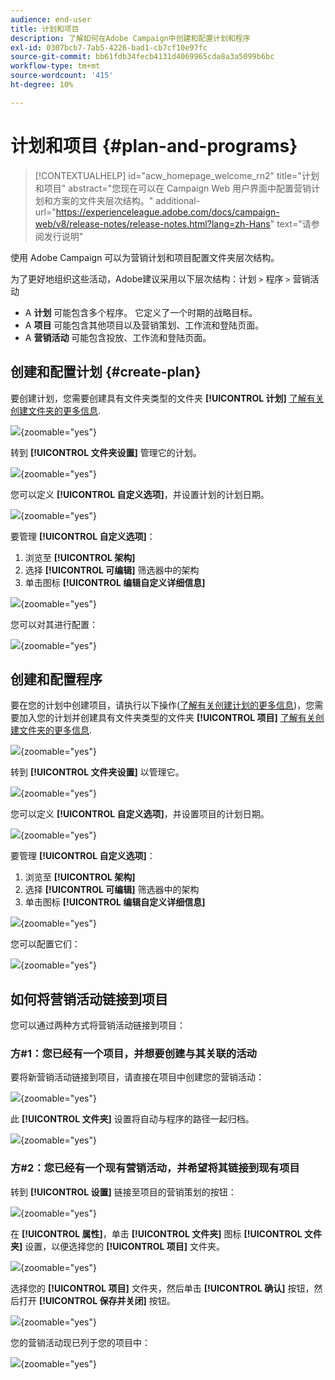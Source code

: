 ```yaml
---
audience: end-user
title: 计划和项目
description: 了解如何在Adobe Campaign中创建和配置计划和程序
exl-id: 0307bcb7-7ab5-4226-bad1-cb7cf10e97fc
source-git-commit: bb61fdb34fecb4131d4069965cda8a3a5099b6bc
workflow-type: tm+mt
source-wordcount: '415'
ht-degree: 10%

---
```


# 计划和项目 {#plan-and-programs}

>[!CONTEXTUALHELP]
>id="acw_homepage_welcome_rn2"
>title="计划和项目"
>abstract="您现在可以在 Campaign Web 用户界面中配置营销计划和方案的文件夹层次结构。"
>additional-url="https://experienceleague.adobe.com/docs/campaign-web/v8/release-notes/release-notes.html?lang=zh-Hans" text="请参阅发行说明"

使用 Adobe Campaign 可以为营销计划和项目配置文件夹层次结构。

为了更好地组织这些活动，Adobe建议采用以下层次结构：计划 `>` 程序 `>` 营销活动

* A **计划** 可能包含多个程序。 它定义了一个时期的战略目标。
* A **项目** 可能包含其他项目以及营销策划、工作流和登陆页面。
* A **营销活动** 可能包含投放、工作流和登陆页面。

## 创建和配置计划 {#create-plan}

要创建计划，您需要创建具有文件夹类型的文件夹 **[!UICONTROL 计划]** [了解有关创建文件夹的更多信息](create-manage-folder.md).

![](assets/plan_create.png){zoomable="yes"}

转到 **[!UICONTROL 文件夹设置]** 管理它的计划。

![](assets/plan_settings.png){zoomable="yes"}

您可以定义 **[!UICONTROL 自定义选项]**，并设置计划的计划日期。

![](assets/plan_options.png){zoomable="yes"}

要管理  **[!UICONTROL 自定义选项]**：

1. 浏览至 **[!UICONTROL 架构]**
1. 选择 **[!UICONTROL 可编辑]** 筛选器中的架构
1. 单击图标 **[!UICONTROL 编辑自定义详细信息]**

![](assets/plan_edit.png){zoomable="yes"}

您可以对其进行配置：

![](assets/plan_customfields.png){zoomable="yes"}

## 创建和配置程序

要在您的计划中创建项目，请执行以下操作([了解有关创建计划的更多信息](#create-plan))，您需要加入您的计划并创建具有文件夹类型的文件夹 **[!UICONTROL 项目]** [了解有关创建文件夹的更多信息](create-manage-folder.md).

![](assets/program_create.png){zoomable="yes"}

转到 **[!UICONTROL 文件夹设置]** 以管理它。

![](assets/program_settings.png){zoomable="yes"}

您可以定义 **[!UICONTROL 自定义选项]**，并设置项目的计划日期。

![](assets/program_options.png){zoomable="yes"}

要管理  **[!UICONTROL 自定义选项]**：

1. 浏览至 **[!UICONTROL 架构]**
1. 选择 **[!UICONTROL 可编辑]** 筛选器中的架构
1. 单击图标 **[!UICONTROL 编辑自定义详细信息]**

![](assets/program_edit.png){zoomable="yes"}

您可以配置它们：

![](assets/program_customfields.png){zoomable="yes"}

## 如何将营销活动链接到项目

您可以通过两种方式将营销活动链接到项目：

### 方#1：您已经有一个项目，并想要创建与其关联的活动

要将新营销活动链接到项目，请直接在项目中创建您的营销活动：

![](assets/program_campaign_create.png){zoomable="yes"}

此 **[!UICONTROL 文件夹]** 设置将自动与程序的路径一起归档。

![](assets/program_campaign_folder.png){zoomable="yes"}

### 方#2：您已经有一个现有营销活动，并希望将其链接到现有项目

转到 **[!UICONTROL 设置]** 链接至项目的营销策划的按钮：

![](assets/campaign_settings.png){zoomable="yes"}

在 **[!UICONTROL 属性]**，单击 **[!UICONTROL 文件夹]** 图标 **[!UICONTROL 文件夹]** 设置，以便选择您的 **[!UICONTROL 项目]** 文件夹。

![](assets/campaign_folder.png){zoomable="yes"}

选择您的 **[!UICONTROL 项目]** 文件夹，然后单击 **[!UICONTROL 确认]** 按钮，然后打开 **[!UICONTROL 保存并关闭]** 按钮。

![](assets/campaign_linked.png){zoomable="yes"}

您的营销活动现已列于您的项目中：

![](assets/campaign_in_program.png){zoomable="yes"}

